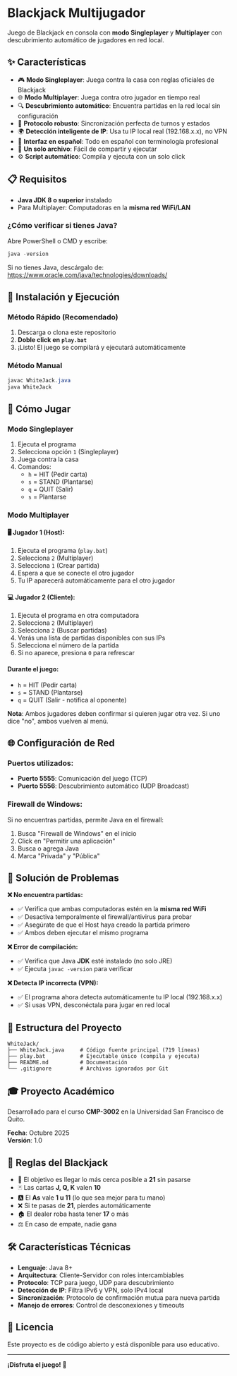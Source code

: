 # Blackjack Multijugador

Juego de Blackjack en consola con **modo Singleplayer** y **Multiplayer** con descubrimiento automático de jugadores en red local.

## ✨ Características

- 🎮 **Modo Singleplayer**: Juega contra la casa con reglas oficiales de Blackjack
- 🌐 **Modo Multiplayer**: Juega contra otro jugador en tiempo real
- 🔍 **Descubrimiento automático**: Encuentra partidas en la red local sin configuración
- 🎯 **Protocolo robusto**: Sincronización perfecta de turnos y estados
- 🌍 **Detección inteligente de IP**: Usa tu IP local real (192.168.x.x), no VPN
- 📝 **Interfaz en español**: Todo en español con terminología profesional
- 🚀 **Un solo archivo**: Fácil de compartir y ejecutar
- ⚙️ **Script automático**: Compila y ejecuta con un solo click

## 📋 Requisitos

- **Java JDK 8 o superior** instalado
- Para Multiplayer: Computadoras en la **misma red WiFi/LAN**

### ¿Cómo verificar si tienes Java?

Abre PowerShell o CMD y escribe:
```powershell
java -version
```

Si no tienes Java, descárgalo de: https://www.oracle.com/java/technologies/downloads/

## 🚀 Instalación y Ejecución

### Método Rápido (Recomendado)

1. Descarga o clona este repositorio
2. **Doble click en `play.bat`**
3. ¡Listo! El juego se compilará y ejecutará automáticamente

### Método Manual

```powershell
javac WhiteJack.java
java WhiteJack
```

## 🎯 Cómo Jugar

### Modo Singleplayer

1. Ejecuta el programa
2. Selecciona opción `1` (Singleplayer)
3. Juega contra la casa
4. Comandos:
   - `h` = HIT (Pedir carta)
   - `s` = STAND (Plantarse)
   - `q` = QUIT (Salir)
   - `s` = Plantarse

### Modo Multiplayer

#### 🖥️ Jugador 1 (Host):
1. Ejecuta el programa (`play.bat`)
2. Selecciona `2` (Multiplayer)
3. Selecciona `1` (Crear partida)
4. Espera a que se conecte el otro jugador
5. Tu IP aparecerá automáticamente para el otro jugador

#### 💻 Jugador 2 (Cliente):
1. Ejecuta el programa en otra computadora
2. Selecciona `2` (Multiplayer)
3. Selecciona `2` (Buscar partidas)
4. Verás una lista de partidas disponibles con sus IPs
5. Selecciona el número de la partida
6. Si no aparece, presiona `0` para refrescar

#### Durante el juego:
- `h` = HIT (Pedir carta)
- `s` = STAND (Plantarse)
- `q` = QUIT (Salir - notifica al oponente)

**Nota**: Ambos jugadores deben confirmar si quieren jugar otra vez. Si uno dice "no", ambos vuelven al menú.

## 🌐 Configuración de Red

### Puertos utilizados:
- **Puerto 5555**: Comunicación del juego (TCP)
- **Puerto 5556**: Descubrimiento automático (UDP Broadcast)

### Firewall de Windows:

Si no encuentras partidas, permite Java en el firewall:

1. Busca "Firewall de Windows" en el inicio
2. Click en "Permitir una aplicación"
3. Busca o agrega Java
4. Marca "Privada" y "Pública"

## 🔧 Solución de Problemas

**❌ No encuentra partidas:**
- ✅ Verifica que ambas computadoras estén en la **misma red WiFi**
- ✅ Desactiva temporalmente el firewall/antivirus para probar
- ✅ Asegúrate de que el Host haya creado la partida primero
- ✅ Ambos deben ejecutar el mismo programa

**❌ Error de compilación:**
- ✅ Verifica que Java **JDK** esté instalado (no solo JRE)
- ✅ Ejecuta `javac -version` para verificar

**❌ Detecta IP incorrecta (VPN):**
- ✅ El programa ahora detecta automáticamente tu IP local (192.168.x.x)
- ✅ Si usas VPN, desconéctala para jugar en red local

## 📁 Estructura del Proyecto

```
WhiteJack/
├── WhiteJack.java     # Código fuente principal (719 líneas)
├── play.bat           # Ejecutable único (compila y ejecuta)
├── README.md          # Documentación
└── .gitignore         # Archivos ignorados por Git
```

## 🎓 Proyecto Académico

Desarrollado para el curso **CMP-3002** en la Universidad San Francisco de Quito.

**Fecha**: Octubre 2025  
**Versión**: 1.0

## 📝 Reglas del Blackjack

- 🎯 El objetivo es llegar lo más cerca posible a **21** sin pasarse
- 🃏 Las cartas **J, Q, K** valen **10**
- 🅰️ El **As** vale **1 u 11** (lo que sea mejor para tu mano)
- ❌ Si te pasas de **21**, pierdes automáticamente
- 🏠 El dealer roba hasta tener **17** o más
- ⚖️ En caso de empate, nadie gana

## 🛠️ Características Técnicas

- **Lenguaje**: Java 8+
- **Arquitectura**: Cliente-Servidor con roles intercambiables
- **Protocolo**: TCP para juego, UDP para descubrimiento
- **Detección de IP**: Filtra IPv6 y VPN, solo IPv4 local
- **Sincronización**: Protocolo de confirmación mutua para nueva partida
- **Manejo de errores**: Control de desconexiones y timeouts

## 📄 Licencia

Este proyecto es de código abierto y está disponible para uso educativo.

---

**¡Disfruta el juego! 🎰**

